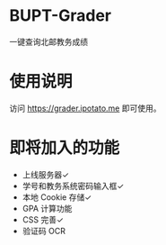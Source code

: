 # BUPT-Grader
一键查询北邮教务成绩

# 使用说明
访问 https://grader.ipotato.me 即可使用。

# 即将加入的功能
* 上线服务器✓
* 学号和教务系统密码输入框✓
* 本地 Cookie 存储✓
* GPA 计算功能
* CSS 完善✓
* 验证码 OCR
